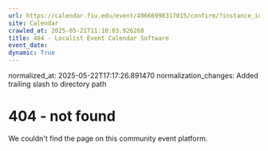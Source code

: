 ```yaml
---
url: https://calendar.fiu.edu/event/49666998317015/confirm/?instance_id=49666998318040&return=https%3A%2F%2Fcalendar.fiu.edu%2F
site: Calendar
crawled_at: 2025-05-21T11:10:03.926268
title: 404 - Localist Event Calendar Software
event_date: 
dynamic: True
---
```

normalized_at: 2025-05-22T17:17:26.891470
normalization_changes: Added trailing slash to directory path

# 404 - not found
We couldn't find the page on this community event platform.
